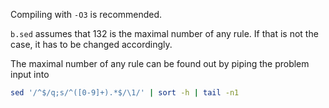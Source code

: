 Compiling with `-O3` is recommended.

`b.sed` assumes that 132 is the maximal number of any rule. If that is not the
case, it has to be changed accordingly.

The maximal number of any rule can be found out by piping the problem input into
```sh
sed '/^$/q;s/^([0-9]+).*$/\1/' | sort -h | tail -n1
```
